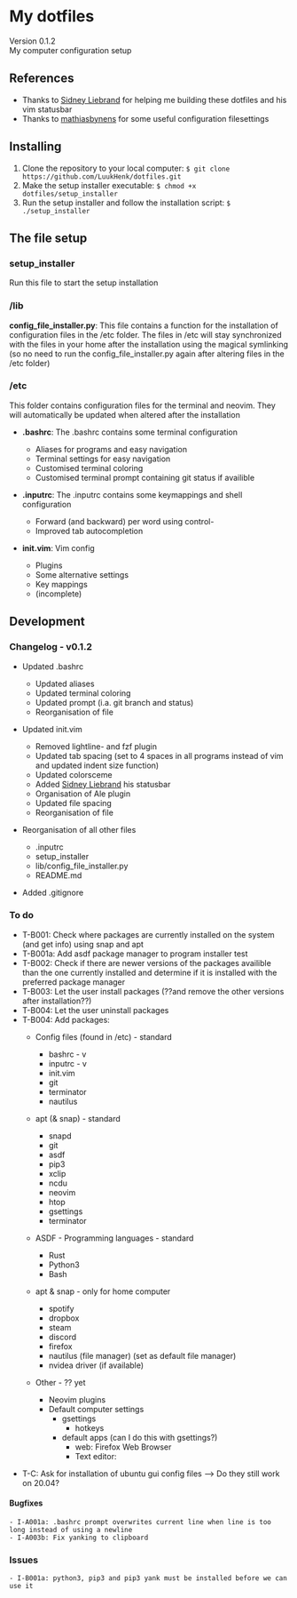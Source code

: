# My dotfiles
Version 0.1.2 <br />
My computer configuration setup

## References
- Thanks to [Sidney Liebrand](https://github.com/SidOfc) for helping me building these dotfiles and his vim statusbar
- Thanks to [mathiasbynens](https://github.com/mathiasbynens/dotfiles) for some useful configuration filesettings

## Installing
1. Clone the repository to your local computer: `$ git clone https://github.com/LuukHenk/dotfiles.git`
2. Make the setup installer executable: `$ chmod +x dotfiles/setup_installer`
3. Run the setup installer and follow the installation script: `$ ./setup_installer`

## The file setup
### setup_installer
Run this file to start the setup installation

### /lib
**config_file_installer.py**: This file contains a function for the installation of configuration files in the /etc folder. The files in /etc will stay synchronized with the files in your home after the installation using the magical symlinking (so no need to run the config_file_installer.py again after altering files in the /etc folder)


### /etc
This folder contains configuration files for the terminal and neovim. They will automatically be updated when altered after the installation

* **.bashrc**: The .bashrc contains some terminal configuration
    * Aliases for programs and easy navigation
    * Terminal settings for easy navigation
    * Customised terminal coloring
    * Customised terminal prompt containing git status if availible

* **.inputrc**: The .inputrc contains some keymappings and shell configuration
    * Forward (and backward) per word using control-<arrowkeys>
    * Improved tab autocompletion

* **init.vim**: Vim config
	* Plugins
	* Some alternative settings
	* Key mappings
    * (incomplete)

## Development

### Changelog - v0.1.2
- Updated .bashrc
	- Updated aliases
	- Updated terminal coloring
	- Updated prompt (i.a. git branch and status)
	- Reorganisation of file

- Updated init.vim
	- Removed lightline- and fzf plugin
	- Updated tab spacing (set to 4 spaces in all programs instead of vim and updated indent size function)
	- Updated colorsceme
	- Added [Sidney Liebrand](https://github.com/SidOfc/dotfiles) his statusbar
	- Organisation of Ale plugin
	- Updated file spacing
	- Reorganisation of file

- Reorganisation of all other files
	- .inputrc
	- setup_installer
	- lib/config_file_installer.py
	- README.md

- Added .gitignore

### To do
* T-B001: Check where packages are currently installed on the system (and get info) using snap and apt
* T-B001a: Add asdf package manager to program installer test
* T-B002: Check if there are newer versions of the packages availible than the one currently installed and determine if it is installed with the preferred package manager
* T-B003: Let the user install packages (??and remove the other versions after installation??)
* T-B004: Let the user uninstall packages
* T-B004: Add packages:
	- Config files (found in /etc) - standard
		- bashrc - v
		- inputrc - v
		- init.vim
		- git
		- terminator
		- nautilus


	- apt (& snap) - standard
		- snapd
		- git
		- asdf
		- pip3
		- xclip
		- ncdu
		- neovim
		- htop
		- gsettings
		- terminator

	- ASDF - Programming languages - standard
		- Rust
		- Python3
		- Bash

	- apt & snap - only for home computer
		- spotify
		- dropbox
		- steam
		- discord
		- firefox
		- nautilus (file manager) (set as default file manager)
		- nvidea driver (if available)

	- Other - ?? yet
		- Neovim plugins
		- Default computer settings
			- gsettings
				- hotkeys
			- default apps (can I do this with gsettings?)
				- web: Firefox Web Browser
				- Text editor:

- T-C: Ask for installation of ubuntu gui config files --> Do they still work on 20.04?

#### Bugfixes
	- I-A001a: .bashrc prompt overwrites current line when line is too long instead of using a newline
	- I-A003b: Fix yanking to clipboard

### Issues
	- I-B001a: python3, pip3 and pip3 yank must be installed before we can use it



